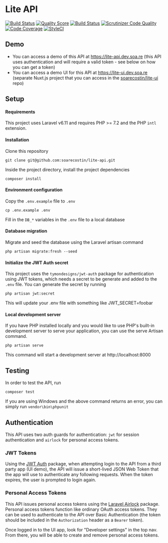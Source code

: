 # Lite API


[![Build Status](https://img.shields.io/travis/soarecostin/lite-api/master.svg?style=flat-square)](https://travis-ci.org/soarecostin/lite-api)
[![Quality Score](https://img.shields.io/scrutinizer/g/soarecostin/lite-api.svg?style=flat-square)](https://scrutinizer-ci.com/g/soarecostin/lite-api)
[![Build Status](https://scrutinizer-ci.com/g/soarecostin/lite-api/badges/build.png?b=master)](https://scrutinizer-ci.com/g/soarecostin/lite-api/build-status/master)
[![Scrutinizer Code Quality](https://scrutinizer-ci.com/g/soarecostin/lite-api/badges/quality-score.png?b=master)](https://scrutinizer-ci.com/g/soarecostin/lite-api/?branch=master)
[![Code Coverage](https://scrutinizer-ci.com/g/soarecostin/lite-api/badges/coverage.png?b=master)](https://scrutinizer-ci.com/g/soarecostin/lite-api/?branch=master)
[![StyleCI](https://styleci.io/repos/234064241/shield)](https://styleci.io/repos/234064241)

## Demo

* You can access a demo of this API at https://lite-api.dev.soa.re (this API uses authentication and will require a valid token - see below on how you can get a token)
* You can access a demo UI for this API at https://lite-ui.dev.soa.re (separate Nuxt.js project that you can access in the [soarecostin/lite-ui](https://github.com/soarecostin/lite-ui) repo) 

## Setup

#### Requirements

This project uses Laravel v6.11 and requires PHP >= 7.2 and the PHP `intl` extension.

#### Installation

Clone this repository
```
git clone git@github.com:soarecostin/lite-api.git
```

Inside the project directory, install the project dependencies
```
composer install
```

#### Environment configuration

Copy the `.env.example` file to `.env`
```
cp .env.example .env
```

Fill in the `DB_*` variables in the `.env` file to a local database

#### Database migration

Migrate and seed the database using the Laravel artisan command
```
php artisan migrate:fresh --seed
```

#### Initialize the JWT Auth secret

This project uses the `tymondesigns/jwt-auth` package for authentication using JWT tokens, which needs a secret to be generate and added to the `.env` file. You can generate the secret by running
```
php artisan jwt:secret
```
This will update your .env file with something like JWT_SECRET=foobar

#### Local development server

If you have PHP installed locally and you would like to use PHP's built-in development server to serve your application, you can use the serve Artisan command.
```
php artisan serve
```
This command will start a development server at http://localhost:8000

## Testing

In order to test the API, run
```
composer test
```
If you are using Windows and the above command returns an error, you can simply run `vendor\bin\phpunit`

## Authentication

This API uses two auth guards for authentication: `jwt` for session authentication and `airlock` for personal access tokens.

### JWT Tokens
Using the [JWT Auth](https://github.com/tymondesigns/jwt-auth) package, when attempting login to the API from a third party app (UI demo), the API will issue a short-lived JSON Web Token that the app will use to authenticate any following requests. When the token expires, the user is prompted to login again.

### Personal Access Tokens
This API issues personal access tokens using the [Laravel Airlock](https://github.com/laravel/airlock) package. Personal access tokens function like ordinary OAuth access tokens. They can be used to authenticate to the API over Basic Authentication (the token should be included in the `Authorization` header as a `Bearer` token).

Once logged in to the UI app, look for "Developer settings" in the top nav. From there, you will be able to create and remove personal access tokens.
